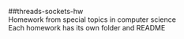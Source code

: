 ##threads-sockets-hw  
Homework from special topics in computer science  
Each homework has its own folder and README
